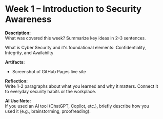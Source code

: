  
# Week 1 – Introduction to Security Awareness
 
**Description:**  
What was covered this week? Summarize key ideas in 2–3 sentences.  

What is Cyber Security and it's foundational elements: Confidentiality, Integrity, and Availabilty
 
**Artifacts:**  
- Screenshot of GitHub Pages live site  
 
**Reflection:**  
Write 1–2 paragraphs about what you learned and why it matters. Connect it to everyday security habits or the workplace.  
 
**AI Use Note:**  
If you used an AI tool (ChatGPT, Copilot, etc.), briefly describe how you used it (e.g., brainstorming, proofreading).
